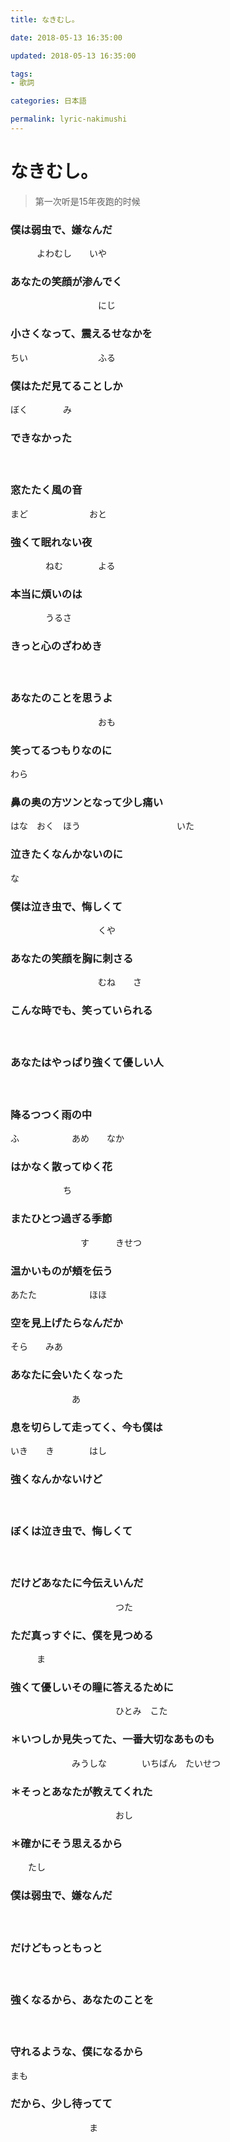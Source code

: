 ```yaml
---
title: なきむし。

date: 2018-05-13 16:35:00

updated: 2018-05-13 16:35:00

tags:
- 歌詞

categories: 日本語

permalink: lyric-nakimushi
---
```




# なきむし。

> 第一次听是15年夜跑的时候

###  僕は弱虫で、嫌なんだ

　　　よわむし　　いや

### あなたの笑顔が渗んでく

　　　　　　　　　　にじ

### 小さくなって、震えるせなかを

ちい　　　　　　　　ふる

### 僕はただ見てることしか

ぼく　　　　み

### できなかった

　

### 窓たたく風の音

まど　　　　　　　おと

### 強くて眠れない夜 

　　　　ねむ　　　　よる

### 本当に煩いのは

　　　　うるさ

### きっと心のざわめき

　

### あなたのことを思うよ

　　　　　　　　　　おも

### 笑ってるつもりなのに 

わら

### 鼻の奥の方ツンとなって少し痛い 

はな　おく　ほう　　　　　　　　　　　いた

### 泣きたくなんかないのに

な



### 僕は泣き虫で、悔しくて

　　　　　　　　　　くや

### あなたの笑顔を胸に刺さる

　　　　　　　　　　むね　　さ

### こんな時でも、笑っていられる

　

### あなたはやっぱり強くて優しい人

　

### 降るつつく雨の中

ふ　　　　　　あめ　　なか

### はかなく散ってゆく花

　　　　　　ち　　　　　　

### またひとつ過ぎる季節

　　　　　　　　す　　　きせつ

### 温かいものが頬を伝う

あたた　　　　　　ほほ

### 空を見上げたらなんだか

そら　　みあ

### あなたに会いたくなった

　　　　　　　あ

### 息を切らして走ってく、今も僕は

いき　　き　　　　はし　　　　　

### 強くなんかないけど

　

### ぼくは泣き虫で、悔しくて

　

### だけどあなたに今伝えいんだ

　　　　　　　　　　　　つた

### ただ真っすぐに、僕を見つめる

　　　ま　　　　　　

### 強くて優しいその瞳に答えるために

　　　　　　　　　　　　ひとみ　こた

### ＊いつしか見失ってた、一番大切なあものも

　　　　　　　みうしな　　　　いちばん　たいせつ

### ＊そっとあなたが教えてくれた

　　　　　　　　　　　　おし

### ＊確かにそう思えるから

　　たし　　　　



### 僕は弱虫で、嫌なんだ 

　

### だけどもっともっと

　

### 強くなるから、あなたのことを

　

### 守れるような、僕になるから

まも

### だから、少し待ってて

　　　　　　　　　ま

